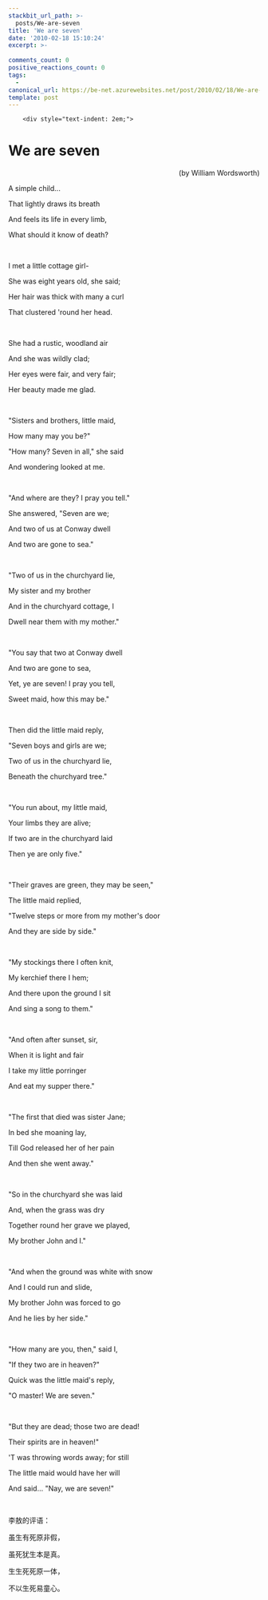 ```yaml
---
stackbit_url_path: >-
  posts/We-are-seven
title: 'We are seven'
date: '2010-02-18 15:10:24'
excerpt: >-
  
comments_count: 0
positive_reactions_count: 0
tags: 
  - 
canonical_url: https://be-net.azurewebsites.net/post/2010/02/18/We-are-seven
template: post
---
```


        <div style="text-indent: 2em;">
<h1>We are seven</h1>
<p align="right">(by William Wordsworth)</p>
<p>A simple child...</p>
<p>That lightly draws its breath</p>
<p>And feels its life in every limb,</p>
<p>What should it know of death?</p>
<p>&nbsp;</p>
<p>I met a little cottage girl-</p>
<p>She was eight years old, she said;</p>
<p>Her hair was thick with many a curl</p>
<p>That clustered 'round her head.</p>
<p>&nbsp;</p>
<p>She had a rustic, woodland air</p>
<p>And she was wildly clad;</p>
<p>Her eyes were fair, and very fair;</p>
<p>Her beauty made me glad.</p>
<p>&nbsp;</p>
<p>"Sisters and brothers, little maid,</p>
<p>How many may you be?"</p>
<p>"How many? Seven in all," she said</p>
<p>And wondering looked at me.</p>
<p>&nbsp;</p>
<p>"And where are they? I pray you tell."</p>
<p>She answered, "Seven are we;</p>
<p>And two of us at Conway dwell</p>
<p>And two are gone to sea."</p>
<p>&nbsp;</p>
<p>"Two of us in the churchyard lie,</p>
<p>My sister and my brother</p>
<p>And in the churchyard cottage, I</p>
<p>Dwell near them with my mother."</p>
<p>&nbsp;</p>
<p>"You say that two at Conway dwell</p>
<p>And two are gone to sea,</p>
<p>Yet, ye are seven! I pray you tell,</p>
<p>Sweet maid, how this may be."</p>
<p>&nbsp;</p>
<p>Then did the little maid reply,</p>
<p>"Seven boys and girls are we;</p>
<p>Two of us in the churchyard lie,</p>
<p>Beneath the churchyard tree."</p>
<p>&nbsp;</p>
<p>"You run about, my little maid,</p>
<p>Your limbs they are alive;</p>
<p>If two are in the churchyard laid</p>
<p>Then ye are only five."</p>
<p>&nbsp;</p>
<p>"Their graves are green, they may be seen,"</p>
<p>The little maid replied,</p>
<p>"Twelve steps or more from my mother's door</p>
<p>And they are side by side."</p>
<p>&nbsp;</p>
<p>"My stockings there I often knit,</p>
<p>My kerchief there I hem;</p>
<p>And there upon the ground I sit</p>
<p>And sing a song to them."</p>
<p>&nbsp;</p>
<p>"And often after sunset, sir,</p>
<p>When it is light and fair</p>
<p>I take my little porringer</p>
<p>And eat my supper there."</p>
<p>&nbsp;</p>
<p>"The first that died was sister Jane;</p>
<p>In bed she moaning lay,</p>
<p>Till God released her of her pain</p>
<p>And then she went away."</p>
<p>&nbsp;</p>
<p>"So in the churchyard she was laid</p>
<p>And, when the grass was dry</p>
<p>Together round her grave we played,</p>
<p>My brother John and I."</p>
<p>&nbsp;</p>
<p>"And when the ground was white with snow</p>
<p>And I could run and slide,</p>
<p>My brother John was forced to go</p>
<p>And he lies by her side."</p>
<p>&nbsp;</p>
<p>"How many are you, then," said I,</p>
<p>"If they two are in heaven?"</p>
<p>Quick was the little maid's reply,</p>
<p>"O master! We are seven."</p>
<p>&nbsp;</p>
<p>"But they are dead; those two are dead!</p>
<p>Their spirits are in heaven!"</p>
<p>'T was throwing words away; for still</p>
<p>The little maid would have her will</p>
<p>And said... "Nay, we are seven!"</p>
<p>&nbsp;</p>
<p>李敖的评语：</p>
<p>虽生有死原非假，</p>
<p>虽死犹生本是真。</p>
<p>生生死死原一体，</p>
<p>不以生死易童心。</p>
</div>
      